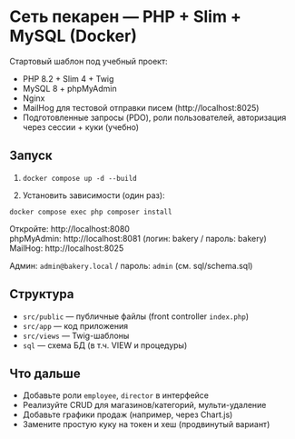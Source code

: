 # Сеть пекарен — PHP + Slim + MySQL (Docker)

Стартовый шаблон под учебный проект:

- PHP 8.2 + Slim 4 + Twig
- MySQL 8 + phpMyAdmin
- Nginx
- MailHog для тестовой отправки писем (http://localhost:8025)
- Подготовленные запросы (PDO), роли пользователей, авторизация через сессии + куки (учебно)

## Запуск

1) `docker compose up -d --build`

2) Установить зависимости (один раз):

`docker compose exec php composer install`

Откройте: http://localhost:8080  
phpMyAdmin: http://localhost:8081 (логин: bakery / пароль: bakery)  
MailHog: http://localhost:8025

Админ: `admin@bakery.local` / пароль: `admin` (см. sql/schema.sql)

## Структура

- `src/public` — публичные файлы (front controller `index.php`)
- `src/app` — код приложения
- `src/views` — Twig-шаблоны
- `sql` — схема БД (в т.ч. VIEW и процедуры)

## Что дальше

- Добавьте роли `employee`, `director` в интерфейсе
- Реализуйте CRUD для магазинов/категорий, мульти-удаление
- Добавьте графики продаж (например, через Chart.js)
- Замените простую куку на токен и хеш (продвинутый вариант)
